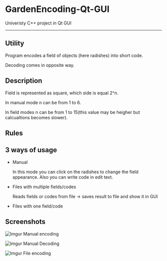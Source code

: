 # GardenEncoding-Qt-GUI

Univeristy C++ project in Qt GUI

---

## Utility
Program encodes a field of objects (here radishes) into short code.

Decoding comes in opposite way.

## Description
Field is represented as square, which side is equal 2^n. 

In manual mode n can be from 1 to 6.

In field modes n can be from 1 to 15(this value may be heigher but calcualtions becomes slower).

## Rules

## 3 ways of usage
* Manual

  In this mode you can click on the radishes to change the field appearance.
  Also you can write code in edit text.
  
* Files with multiple fields/codes

  Reads fields or codes from file -> saves result to file and show it in GUI
  
* Files with one field/code

## Screenshots
![Imgur](https://i.imgur.com/OHq6A9S.png "Manual tab")
Manual encoding

![Imgur](https://i.imgur.com/CLUu3Ph.png)
Manual Decoding

![Imgur](https://i.imgur.com/mVTYGBX.png)
File encoding

